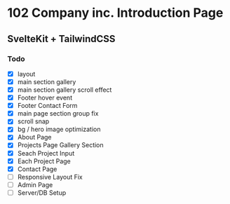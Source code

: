 # 102 Company inc. Introduction Page

## SvelteKit + TailwindCSS

### Todo

- [x] layout
- [x] main section gallery
- [x] main section gallery scroll effect
- [x] Footer hover event
- [x] Footer Contact Form
- [x] main page section group fix
- [x] scroll snap
- [x] bg / hero image optimization
- [x] About Page
- [x] Projects Page Gallery Section
- [x] Seach Project Input
- [x] Each Project Page
- [x] Contact Page
- [ ] Responsive Layout Fix
- [ ] Admin Page
- [ ] Server/DB Setup
